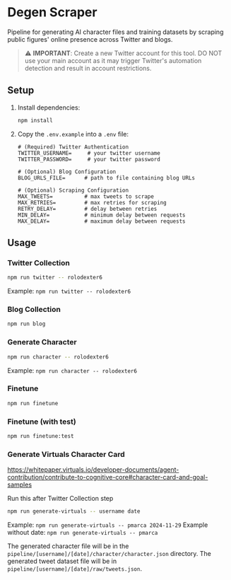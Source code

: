 # Degen Scraper

Pipeline for generating AI character files and training datasets by scraping public figures' online presence across Twitter and blogs.

> ⚠️ **IMPORTANT**: Create a new Twitter account for this tool. DO NOT use your main account as it may trigger Twitter's automation detection and result in account restrictions.

## Setup

1. Install dependencies:

   ```bash
   npm install
   ```

2. Copy the `.env.example` into a `.env` file:

   ```properties
   # (Required) Twitter Authentication
   TWITTER_USERNAME=     # your twitter username
   TWITTER_PASSWORD=     # your twitter password

   # (Optional) Blog Configuration
   BLOG_URLS_FILE=      # path to file containing blog URLs

   # (Optional) Scraping Configuration
   MAX_TWEETS=          # max tweets to scrape
   MAX_RETRIES=         # max retries for scraping
   RETRY_DELAY=         # delay between retries
   MIN_DELAY=           # minimum delay between requests
   MAX_DELAY=           # maximum delay between requests
   ```

## Usage

### Twitter Collection

```bash
npm run twitter -- rolodexter6
```

Example: `npm run twitter -- rolodexter6`

### Blog Collection

```bash
npm run blog
```

### Generate Character

```bash
npm run character -- rolodexter6
```

Example: `npm run character -- rolodexter6`

### Finetune

```bash
npm run finetune
```

### Finetune (with test)

```bash
npm run finetune:test
```

### Generate Virtuals Character Card

<https://whitepaper.virtuals.io/developer-documents/agent-contribution/contribute-to-cognitive-core#character-card-and-goal-samples>

Run this after Twitter Collection step

```bash
npm run generate-virtuals -- username date 
```

Example: `npm run generate-virtuals -- pmarca 2024-11-29`
Example without date: `npm run generate-virtuals -- pmarca`

The generated character file will be in the `pipeline/[username]/[date]/character/character.json` directory.
The generated tweet dataset file will be in `pipeline/[username]/[date]/raw/tweets.json`.
